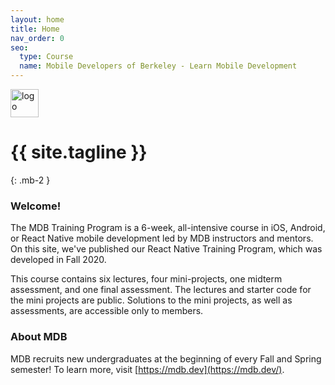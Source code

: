 ```yaml
---
layout: home
title: Home
nav_order: 0
seo:
  type: Course
  name: Mobile Developers of Berkeley - Learn Mobile Development
---
```


<img src="https://mdb.dev/wp-content/uploads/2019/07/mdb_nooutline.png" alt="logo" style="height:45px; !important;"/>

# {{ site.tagline }}
{: .mb-2 }

### Welcome!
The MDB Training Program is a 6-week, all-intensive course in iOS, Android, or React Native mobile development led by MDB instructors and mentors. On this site, we've published our React Native Training Program, which was developed in Fall 2020.

This course contains six lectures, four mini-projects, one midterm assessment, and one final assessment. The lectures and starter code for the mini projects are public. Solutions to the mini projects, as well as assessments, are accessible only to members.

### About MDB
MDB recruits new undergraduates at the beginning of every Fall and Spring semester! To learn more, visit [https://mdb.dev](https://mdb.dev/).